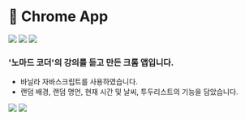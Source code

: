 # 📌 Chrome App

<div>
  <img src="https://img.shields.io/badge/JavaScript-F7DF1E?style=flat-square&logo=JavaScript&logoColor=white" />
  <img src="https://img.shields.io/badge/HTML-E34F26?style=flat-square&logo=HTML5&logoColor=white"/>
  <img src="https://img.shields.io/badge/CSS-1572B6?style=flat-square&logo=CSS3&logoColor=white"/>
</div>

### '노마드 코더'의 강의를 듣고 만든 크롬 앱입니다.

- 바닐라 자바스크립트를 사용하였습니다.
- 랜덤 배경, 랜덤 명언, 현재 시간 및 날씨, 투두리스트의 기능을 담았습니다.

<img src="https://user-images.githubusercontent.com/62992641/200161046-7f85a190-4e2f-476d-ab16-f205b2b18a6e.png" />
<img src="https://user-images.githubusercontent.com/62992641/200161118-694e2044-9fc4-42d1-ac36-f58f7af046bb.png" />
